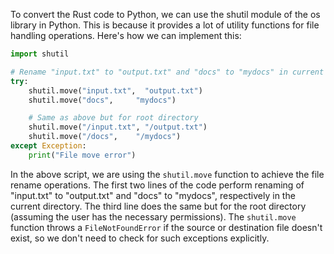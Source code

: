 To convert the Rust code to Python, we can use the shutil module of the os library in Python. This is because it provides a lot of utility functions for file handling operations. Here's how we can implement this:

```python
import shutil

# Rename "input.txt" to "output.txt" and "docs" to "mydocs" in current directory
try:
    shutil.move("input.txt",  "output.txt")
    shutil.move("docs",     "mydocs")

    # Same as above but for root directory
    shutil.move("/input.txt", "/output.txt")
    shutil.move("/docs",    "/mydocs")
except Exception:
    print("File move error")
```

In the above script, we are using the `shutil.move` function to achieve the file rename operations. The first two lines of the code perform renaming of "input.txt" to "output.txt" and "docs" to "mydocs", respectively in the current directory. The third line does the same but for the root directory (assuming the user has the necessary permissions).
The `shutil.move` function throws a `FileNotFoundError` if the source or destination file doesn't exist, so we don't need to check for such exceptions explicitly.
